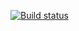 [![Build status](https://ci.appveyor.com/api/projects/status/d6kbbkoame6ldx00?svg=true)](https://ci.appveyor.com/project/volik97/react-props-listing)